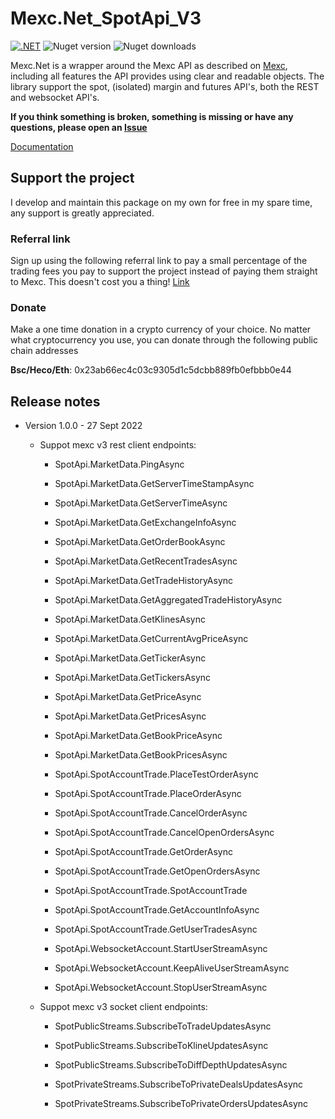 # Mexc.Net_SpotApi_V3
[![.NET](https://github.com/wecando168/Mexc.Net_SpotApi_V3/actions/workflows/dotnet.yml/badge.svg)](https://github.com/wecando168/Mexc.Net_SpotApi_V3/actions/workflows/dotnet.yml) ![Nuget version](https://img.shields.io/nuget/v/Mexc.net.svg)  ![Nuget downloads](https://img.shields.io/nuget/dt/Mexc.Net.svg)

Mexc.Net is a wrapper around the Mexc API as described on [Mexc](https://github.com/mxcdevelop/APIDoc), including all features the API provides using clear and readable objects. The library support the spot, (isolated) margin and futures API's, both the REST and websocket API's.

**If you think something is broken, something is missing or have any questions, please open an [Issue](https://github.com/wecando168/Mexc.Net_SpotApi_V3/issues)**

[Documentation](https://github.com/wecando168/Mexc.Net_SpotApi_V3)

## Support the project
I develop and maintain this package on my own for free in my spare time, any support is greatly appreciated.

### Referral link
Sign up using the following referral link to pay a small percentage of the trading fees you pay to support the project instead of paying them straight to Mexc. This doesn't cost you a thing!
[Link](https://www.mexc.com/register?inviteCode=157Hw)

### Donate
Make a one time donation in a crypto currency of your choice.
No matter what cryptocurrency you use, you can donate through the following public chain addresses

**Bsc/Heco/Eth**:  0x23ab66ec4c03c9305d1c5dcbb889fb0efbbb0e44 

## Release notes
* Version 1.0.0 - 27 Sept 2022
    * Suppot mexc v3 rest client endpoints:
        * SpotApi.MarketData.PingAsync
        * SpotApi.MarketData.GetServerTimeStampAsync
        * SpotApi.MarketData.GetServerTimeAsync
        * SpotApi.MarketData.GetExchangeInfoAsync
        * SpotApi.MarketData.GetOrderBookAsync
        * SpotApi.MarketData.GetRecentTradesAsync
        * SpotApi.MarketData.GetTradeHistoryAsync
        * SpotApi.MarketData.GetAggregatedTradeHistoryAsync
        * SpotApi.MarketData.GetKlinesAsync
        * SpotApi.MarketData.GetCurrentAvgPriceAsync
        * SpotApi.MarketData.GetTickerAsync
        * SpotApi.MarketData.GetTickersAsync
        * SpotApi.MarketData.GetPriceAsync
        * SpotApi.MarketData.GetPricesAsync
        * SpotApi.MarketData.GetBookPriceAsync
        * SpotApi.MarketData.GetBookPricesAsync

        * SpotApi.SpotAccountTrade.PlaceTestOrderAsync
        * SpotApi.SpotAccountTrade.PlaceOrderAsync
        * SpotApi.SpotAccountTrade.CancelOrderAsync
        * SpotApi.SpotAccountTrade.CancelOpenOrdersAsync
        * SpotApi.SpotAccountTrade.GetOrderAsync
        * SpotApi.SpotAccountTrade.GetOpenOrdersAsync
        * SpotApi.SpotAccountTrade.SpotAccountTrade
        * SpotApi.SpotAccountTrade.GetAccountInfoAsync
        * SpotApi.SpotAccountTrade.GetUserTradesAsync
   
        * SpotApi.WebsocketAccount.StartUserStreamAsync
        * SpotApi.WebsocketAccount.KeepAliveUserStreamAsync
        * SpotApi.WebsocketAccount.StopUserStreamAsync

    * Suppot mexc v3 socket client endpoints: 
        * SpotPublicStreams.SubscribeToTradeUpdatesAsync
        * SpotPublicStreams.SubscribeToKlineUpdatesAsync
        * SpotPublicStreams.SubscribeToDiffDepthUpdatesAsync

        * SpotPrivateStreams.SubscribeToPrivateDealsUpdatesAsync
        * SpotPrivateStreams.SubscribeToPrivateOrdersUpdatesAsync
